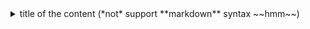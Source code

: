 <details>
  <summary>title of the content (*not* support **markdown** syntax ~~hmm~~)</summary>
  content body (support **markdown** syntax ~~hmm~~)
  ```json
  {
    support: "codeblock to"
  }
  ```
  
</details>
